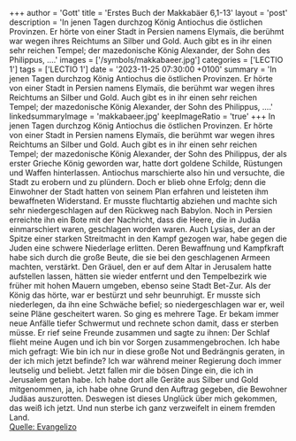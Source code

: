 +++
author = 'Gott'
title = 'Erstes Buch der Makkabäer 6,1-13'
layout = 'post'
description = 'In jenen Tagen durchzog König Antiochus die östlichen Provinzen. Er hörte von einer Stadt in Persien namens Elymaïs, die berühmt war wegen ihres Reichtums an Silber und Gold. Auch gibt es in ihr einen sehr reichen Tempel; der mazedonische König Alexander, der Sohn des Philippus, ....'
images = ['/symbols/makkabaeer.jpg']
categories = ['LECTIO 1']
tags = ['LECTIO 1']
date = '2023-11-25 07:30:00 +0100'
summary = 'In jenen Tagen durchzog König Antiochus die östlichen Provinzen. Er hörte von einer Stadt in Persien namens Elymaïs, die berühmt war wegen ihres Reichtums an Silber und Gold. Auch gibt es in ihr einen sehr reichen Tempel; der mazedonische König Alexander, der Sohn des Philippus, ....'
linkedsummaryImage = 'makkabaeer.jpg'
keepImageRatio = 'true'
+++
In jenen Tagen durchzog König Antiochus die östlichen Provinzen. Er hörte von einer Stadt in Persien namens Elymaïs, die berühmt war wegen ihres Reichtums an Silber und Gold.
Auch gibt es in ihr einen sehr reichen Tempel; der mazedonische König Alexander, der Sohn des Philippus, der als erster Grieche König geworden war, hatte dort goldene Schilde, Rüstungen und Waffen hinterlassen.<!--more-->
Antiochus marschierte also hin und versuchte, die Stadt zu erobern und zu plündern. Doch er blieb ohne Erfolg; denn die Einwohner der Stadt hatten von seinem Plan erfahren
und leisteten ihm bewaffneten Widerstand. Er musste fluchtartig abziehen und machte sich sehr niedergeschlagen auf den Rückweg nach Babylon.
Noch in Persien erreichte ihn ein Bote mit der Nachricht, dass die Heere, die in Judäa einmarschiert waren, geschlagen worden waren.
Auch Lysias, der an der Spitze einer starken Streitmacht in den Kampf gezogen war, habe gegen die Juden eine schwere Niederlage erlitten. Deren Bewaffnung und Kampfkraft habe sich durch die große Beute, die sie bei den geschlagenen Armeen machten, verstärkt.
Den Gräuel, den er auf dem Altar in Jerusalem hatte aufstellen lassen, hätten sie wieder entfernt und den Tempelbezirk wie früher mit hohen Mauern umgeben, ebenso seine Stadt Bet-Zur.
Als der König das hörte, war er bestürzt und sehr beunruhigt. Er musste sich niederlegen, da ihn eine Schwäche befiel; so niedergeschlagen war er, weil seine Pläne gescheitert waren.
So ging es mehrere Tage. Er bekam immer neue Anfälle tiefer Schwermut und rechnete schon damit, dass er sterben müsse.
Er rief seine Freunde zusammen und sagte zu ihnen: Der Schlaf flieht meine Augen und ich bin vor Sorgen zusammengebrochen.
Ich habe mich gefragt: Wie bin ich nur in diese große Not und Bedrängnis geraten, in der ich mich jetzt befinde? Ich war während meiner Regierung doch immer leutselig und beliebt.
Jetzt fallen mir die bösen Dinge ein, die ich in Jerusalem getan habe. Ich habe dort alle Geräte aus Silber und Gold mitgenommen, ja, ich habe ohne Grund den Auftrag gegeben, die Bewohner Judäas auszurotten.
Deswegen ist dieses Unglück über mich gekommen, das weiß ich jetzt. Und nun sterbe ich ganz verzweifelt in einem fremden Land.<br> [Quelle: Evangelizo](https://evangeliumtagfuertag.org/DE/gospel)